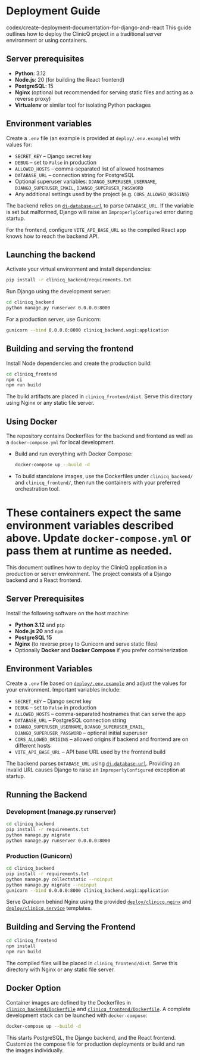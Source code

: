 # Deployment Guide

codex/create-deployment-documentation-for-django-and-react
This guide outlines how to deploy the ClinicQ project in a traditional server environment or using containers.

## Server prerequisites

* **Python**: 3.12
* **Node.js**: 20 (for building the React frontend)
* **PostgreSQL**: 15
* **Nginx** (optional but recommended for serving static files and acting as a reverse proxy)
* **Virtualenv** or similar tool for isolating Python packages

## Environment variables

Create a `.env` file (an example is provided at `deploy/.env.example`) with values for:

* `SECRET_KEY` – Django secret key
* `DEBUG` – set to `False` in production
* `ALLOWED_HOSTS` – comma‑separated list of allowed hostnames
* `DATABASE_URL` – connection string for PostgreSQL
* Optional superuser variables: `DJANGO_SUPERUSER_USERNAME`, `DJANGO_SUPERUSER_EMAIL`, `DJANGO_SUPERUSER_PASSWORD`
* Any additional settings used by the project (e.g. `CORS_ALLOWED_ORIGINS`)

The backend relies on [`dj-database-url`](https://pypi.org/project/dj-database-url/) to parse `DATABASE_URL`. If the variable is
set but malformed, Django will raise an `ImproperlyConfigured` error during startup.

For the frontend, configure `VITE_API_BASE_URL` so the compiled React app knows how to reach the backend API.

## Launching the backend

Activate your virtual environment and install dependencies:

```bash
pip install -r clinicq_backend/requirements.txt
```

Run Django using the development server:

```bash
cd clinicq_backend
python manage.py runserver 0.0.0.0:8000
```

For a production server, use Gunicorn:

```bash
gunicorn --bind 0.0.0.0:8000 clinicq_backend.wsgi:application
```

## Building and serving the frontend

Install Node dependencies and create the production build:

```bash
cd clinicq_frontend
npm ci
npm run build
```

The build artifacts are placed in `clinicq_frontend/dist`. Serve this directory using Nginx or any static file server.

## Using Docker

The repository contains Dockerfiles for the backend and frontend as well as a `docker-compose.yml` for local development.

* Build and run everything with Docker Compose:
  ```bash
  docker-compose up --build -d
  ```
* To build standalone images, use the Dockerfiles under `clinicq_backend/` and `clinicq_frontend/`, then run the containers with your preferred orchestration tool.

These containers expect the same environment variables described above. Update `docker-compose.yml` or pass them at runtime as needed.
=======
This document outlines how to deploy the ClinicQ application in a production or server environment. The project consists of a Django backend and a React frontend.

## Server Prerequisites

Install the following software on the host machine:

- **Python 3.12** and `pip`
- **Node.js 20** and `npm`
- **PostgreSQL 15**
- **Nginx** (to reverse proxy to Gunicorn and serve static files)
- Optionally **Docker** and **Docker Compose** if you prefer containerization

## Environment Variables

Create a `.env` file based on [`deploy/.env.example`](../deploy/.env.example) and adjust the values for your environment. Important variables include:

- `SECRET_KEY` – Django secret key
- `DEBUG` – set to `False` in production
- `ALLOWED_HOSTS` – comma-separated hostnames that can serve the app
- `DATABASE_URL` – PostgreSQL connection string
- `DJANGO_SUPERUSER_USERNAME`, `DJANGO_SUPERUSER_EMAIL`, `DJANGO_SUPERUSER_PASSWORD` – optional initial superuser
- `CORS_ALLOWED_ORIGINS` – allowed origins if backend and frontend are on different hosts
- `VITE_API_BASE_URL` – API base URL used by the frontend build

The backend parses `DATABASE_URL` using [`dj-database-url`](https://pypi.org/project/dj-database-url/). Providing an invalid URL
causes Django to raise an `ImproperlyConfigured` exception at startup.

## Running the Backend

### Development (manage.py runserver)
```bash
cd clinicq_backend
pip install -r requirements.txt
python manage.py migrate
python manage.py runserver 0.0.0.0:8000
```

### Production (Gunicorn)
```bash
cd clinicq_backend
pip install -r requirements.txt
python manage.py collectstatic --noinput
python manage.py migrate --noinput
gunicorn --bind 0.0.0.0:8000 clinicq_backend.wsgi:application
```
Serve Gunicorn behind Nginx using the provided [`deploy/clinicq.nginx`](../deploy/clinicq.nginx) and [`deploy/clinicq.service`](../deploy/clinicq.service) templates.

## Building and Serving the Frontend

```bash
cd clinicq_frontend
npm install
npm run build
```
The compiled files will be placed in `clinicq_frontend/dist`. Serve this directory with Nginx or any static file server.

## Docker Option

Container images are defined by the Dockerfiles in [`clinicq_backend/Dockerfile`](../clinicq_backend/Dockerfile) and [`clinicq_frontend/Dockerfile`](../clinicq_frontend/Dockerfile). A complete development stack can be launched with `docker-compose`:

```bash
docker-compose up --build -d
```
This starts PostgreSQL, the Django backend, and the React frontend. Customize the compose file for production deployments or build and run the images individually.
